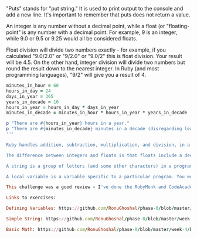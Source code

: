 "Puts" stands for "put string." It is used to print output to the console and add a new line. It's important to remember that puts does not return a value.

An integer is any number without a decimal point, while a float (or "floating-point" is any number with a decimal point. For example, 9 is an integer, while 9.0 or 9.5 or 9.25 would all be considered floats.

Float division will divide two numbers exactly - for example, if you calculated "9.0/2.0" or "9/2.0" or "9.0/2" this is float division. Your result will be 4.5. On the other hand, integer division will divide two numbers but round the result down to the nearest integer. In Ruby (and most programming languages), "9/2" will give you a result of 4.

```ruby
minutes_in_hour = 60
hours_in_day = 24
days_in_year = 365
years_in_decade = 10
hours_in_year = hours_in_day * days_in_year
minutes_in_decade = minutes_in_hour * hours_in_year * years_in_decade

p "There are #{hours_in_year} hours in a year."
p "There are #{minutes_in_decade} minutes in a decade (disregarding leap years)."
'''

Ruby handles addition, subtraction, multiplication, and division, in a manner similar to a traditional calculator. The only major difference here would be that when dividing one integer by another, Ruby will round down from the exact result and return the nearest integer (For example - 10/3 would return 3).

The difference between integers and floats is that floats include a decimal point. Float division is also handled differently than integer division - it will give you a more precise, non-rounded result. For example, when dividing 7.0/2.0, you will get the result of 3.5 (whereas 7/2 would give you a result of 3).

A string is a group of letters (and some other characters) in a program. You could use them whenever you want your program to print, change, or manipulate some text.

A local variable is a variable specific to a particular program. You would use local variables when you don't want them to be accessible from outside that program.

This challenge was a good review - I've done the RubyMonk and CodeAcademy tracks several time so there wasn't anything new here, but it was some nice practice with the basics.

Links to exercises:

Defining Variables: https://github.com/RonuGhoshal/phase-0/blob/master/week-4/defining-variables.rb

Simple String: https://github.com/RonuGhoshal/phase-0/blob/master/week-4/simple-string.rb

Basic Math: https://github.com/RonuGhoshal/phase-0/blob/master/week-4/basic-math.rb